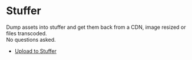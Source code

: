 # Stuffer
Dump assets into stuffer and get them back from a CDN, image resized or files transcoded.  
No questions asked.

* [Upload to Stuffer](./book/upload.md)
